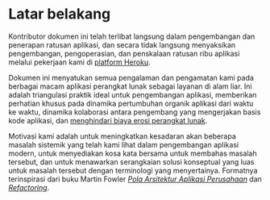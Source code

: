 Latar belakang
==========

Kontributor dokumen ini telah terlibat langsung dalam pengembangan dan penerapan ratusan aplikasi, dan secara tidak langsung menyaksikan pengembangan, pengoperasian, dan penskalaan ratusan ribu aplikasi melalui pekerjaan kami di <a href="http://www.heroku.com/" target="_blank">platform Heroku</a>.

Dokumen ini menyatukan semua pengalaman dan pengamatan kami pada berbagai macam aplikasi perangkat lunak sebagai layanan di alam liar. Ini adalah triangulasi praktik ideal untuk pengembangan aplikasi, memberikan perhatian khusus pada dinamika pertumbuhan organik aplikasi dari waktu ke waktu, dinamika kolaborasi antara pengembang yang mengerjakan basis kode aplikasi, dan <a href="http://blog.heroku.com/archives/2011/6/28/the_new_heroku_4_erosion_resistance_explicit_contracts/" target="_blank">menghindari biaya erosi perangkat lunak</a>.

Motivasi kami adalah untuk meningkatkan kesadaran akan beberapa masalah sistemik yang telah kami lihat dalam pengembangan aplikasi modern, untuk menyediakan kosa kata bersama untuk membahas masalah tersebut, dan untuk menawarkan serangkaian solusi konseptual yang luas untuk masalah tersebut dengan terminologi yang menyertainya. Formatnya terinspirasi dari buku Martin Fowler *<a href="https://books.google.com/books/about/Patterns_of_enterprise_application_archi.html?id=FyWZt5DdvFkC" target="_blank">Pola Arsitektur Aplikasi Perusahaan</a >* dan *<a href="https://books.google.com/books/about/Refactoring.html?id=1MsETFPD3I0C" target="_blank">Refactoring</a>*.